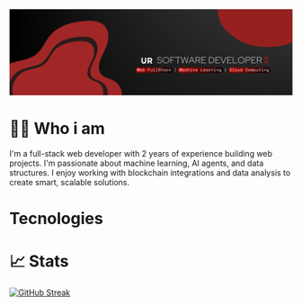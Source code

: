 <img src = "./assets/Banner.svg">

# ✌🏼 Who i am
I'm a full-stack web developer with 2 years of experience building web projects. I'm passionate about machine learning, AI agents, and data structures. I enjoy working with blockchain integrations and data analysis to create smart, scalable solutions.


# Tecnologies


# 📈 Stats

[![GitHub Streak](https://github-readme-streak-stats.herokuapp.com?user=Uriel020&theme=shadow-red&border_radius=7)](https://git.io/streak-stats)

